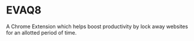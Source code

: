 # EVAQ8
A Chrome Extension which helps boost productivity by lock away websites for an allotted period of time.
